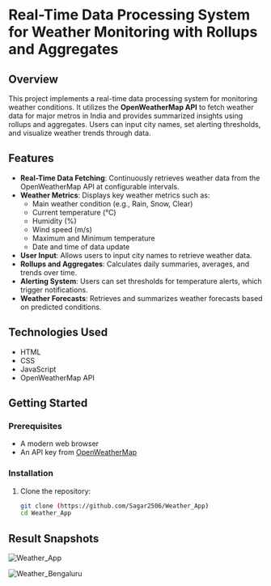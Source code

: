 # Real-Time Data Processing System for Weather Monitoring with Rollups and Aggregates

## Overview

This project implements a real-time data processing system for monitoring weather conditions. It utilizes the **OpenWeatherMap API** to fetch weather data for major metros in India and provides summarized insights using rollups and aggregates. Users can input city names, set alerting thresholds, and visualize weather trends through data.

## Features

- **Real-Time Data Fetching**: Continuously retrieves weather data from the OpenWeatherMap API at configurable intervals.
- **Weather Metrics**: Displays key weather metrics such as:
  - Main weather condition (e.g., Rain, Snow, Clear)
  - Current temperature (°C)
  - Humidity (%)
  - Wind speed (m/s)
  - Maximum and Minimum temperature
  - Date and time of data update
- **User Input**: Allows users to input city names to retrieve weather data.
- **Rollups and Aggregates**: Calculates daily summaries, averages, and trends over time.
- **Alerting System**: Users can set thresholds for temperature alerts, which trigger notifications.
- **Weather Forecasts**: Retrieves and summarizes weather forecasts based on predicted conditions.

## Technologies Used

- HTML
- CSS
- JavaScript
- OpenWeatherMap API


## Getting Started

### Prerequisites

- A modern web browser
- An API key from [OpenWeatherMap](https://openweathermap.org/)

### Installation

1. Clone the repository:
   ```bash
   git clone (https://github.com/Sagar2506/Weather_App)
   cd Weather_App

## Result Snapshots
![Weather_App](https://github.com/user-attachments/assets/47d63b1c-925e-4294-8409-224d0e06a183)


![Weather_Bengaluru](https://github.com/user-attachments/assets/cff693b9-f5ba-41c5-86b5-f7be877c92f3)
